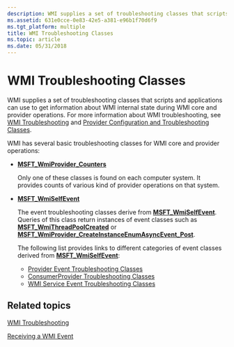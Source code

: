 ```yaml
---
description: WMI supplies a set of troubleshooting classes that scripts and applications can use to get information about WMI internal state during WMI core and provider operations.
ms.assetid: 631e0cce-0e83-42e5-a381-e96b1f70d6f9
ms.tgt_platform: multiple
title: WMI Troubleshooting Classes
ms.topic: article
ms.date: 05/31/2018
---
```


# WMI Troubleshooting Classes

WMI supplies a set of troubleshooting classes that scripts and applications can use to get information about WMI internal state during WMI core and provider operations. For more information about WMI troubleshooting, see [WMI Troubleshooting](wmi-troubleshooting.md) and [Provider Configuration and Troubleshooting Classes](provider-configuration-and-troubleshooting-classes.md).

WMI has several basic troubleshooting classes for WMI core and provider operations:

-   [**MSFT\_WmiProvider\_Counters**](/previous-versions/windows/desktop/wmisystemprov/msft-wmiprovider-counters)

    Only one of these classes is found on each computer system. It provides counts of various kind of provider operations on that system.

-   [**MSFT\_WmiSelfEvent**](/previous-versions/windows/desktop/wmisystemprov/msft-wmiselfevent)

    The event troubleshooting classes derive from [**MSFT\_WmiSelfEvent**](/previous-versions/windows/desktop/wmisystemprov/msft-wmiselfevent). Queries of this class return instances of event classes such as [**MSFT\_WmiThreadPoolCreated**](/previous-versions/windows/desktop/wmisystemprov/msft-wmithreadpoolcreated) or [**MSFT\_WmiProvider\_CreateInstanceEnumAsyncEvent\_Post**](/previous-versions/windows/desktop/wmisystemprov/msft-wmiprovider-createinstanceenumasyncevent-post).

    The following list provides links to different categories of event classes derived from [**MSFT\_WmiSelfEvent**](/previous-versions/windows/desktop/wmisystemprov/msft-wmiselfevent):

    -   [Provider Event Troubleshooting Classes](provider-event-troubleshooting-classes.md)
    -   [ConsumerProvider Troubleshooting Classes](consumerprovider-troubleshooting-classes.md)
    -   [WMI Service Event Troubleshooting Classes](wmi-service-event-troubleshooting-classes.md)

## Related topics

<dl> <dt>

[WMI Troubleshooting](wmi-troubleshooting.md)
</dt> <dt>

[Receiving a WMI Event](receiving-a-wmi-event.md)
</dt> </dl>

 

 
